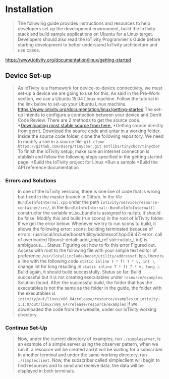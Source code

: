 # Installation
>The following guide provides instructions and resources to help developers set up the development environment, build the IoTivity stack and build sample applications on Ubuntu for a Linux target. Developers should also read the IoTivity Programmer's Guide before starting development to better understand IoTivity architecture and use cases.

[https://www.iotivity.org/documentation/linux/getting-started
](https://www.iotivity.org/documentation/linux/getting-started)

## Device Set-up
>As IoTivity is a framework for device-to-device connectivity, we must set-up a device we are going to use for this. As said in the Pre-Work section, we use a Ubuntu 15.04 Linux machine.
Follow the tutorial in the link below to set-up your Ubuntu Linux machine.
https://www.iotivity.org/documentation/linux/getting-started
>The set-up intends to configure a connection between your device and Gerrit Code Review.
>There are 2 methods to get the source code.
*[Downloading most stable source from here.](https://www.iotivity.org/downloads)
*Getting source directly from gerrit.
>Download the source code and untar in a working folder.
>Inside the source code folder, clone the following repository.
>We need to modify a line in a source file. ```git clone https://github.com/01org/tinycbor.git extlibs/tinycbor/tinycbor```
>To finish the IoTivity setup, make sure an internet connection is stablish and follow the following steps specified in the getting started page.
*Build the IoTivity project for Linux
*Run a sample
*Build the API reference documentation

### Errors and Solutions
>In one of the IoTivity versions, there is one line of code that is wrong but fixed in the master branch in Github.
>In the file ```BundleInfoInternal.cpp``` under the path ```iotivity/service/resource-container/src/```, in the ```BundleInfoInternal::BundleInfoInternal()``` constructor the variable m_so_bundle is assigned to nullptr, it should be false. Modify this and build (run scons) in the root of IoTivity folder. 
>If we get the error below:
  >Whenever we try to run scons tu build, it shows the following error:
  >scons: building terminated because of errors.
  >/usr/local/include/boost/utility/addressof.hpp:59:47: error: call of overloaded f(boost::detail::addr_impl_ref std::nullptr_t int) is ambiguous....
  >Status: Figuring out how to fix this error
>Figured out.
>Access with root to the following file with your simple text editor of preference ```/usr/local/include/boost/utility/addressof.hpp```, there is a line with the following code ```static inline T * f( T * v, int )```, change int for long resulting in ```static inline T * f( T * v, long )```.
>Build again, it should build successfully.
>Status so far: Build successful but it is not creating executables under ```resource/examples```.
>Solution found.
>After the successful build, the folder that has the executables is not the same as the folder in the guide, the folder with the executables is ```iotivity/out/linux/x86_64/release/resource/examples``` or ```iotivity-1.1.0/out/linux/x86_64/release/resource/examples``` if we downloaded the code from the website, under our IoTivity working directory.

### Continue Set-Up
>Now, under the current directory of examples, run ```./simpleserver```, is an example of a simple server using the observer pattern, when we run it, a resource will be created and it will be waiting for a subscriber. In another terminal and under the same working directory, run ```./simpleclient```.
>Now, the subscriber called simpleclient will begin to find resources and to send and receive data, the data will be displayed in both terminals. 